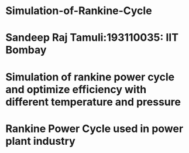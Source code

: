 # Simulation-of-Rankine-Cycle
# Sandeep Raj Tamuli:193110035: IIT Bombay
# Simulation of rankine power cycle and optimize efficiency with different temperature and pressure
# Rankine Power Cycle used in power plant industry
